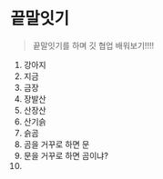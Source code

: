 # 끝말잇기
> 끝말잇기를 하며 깃 협업 배워보기!!!!

1. 강아지
2. 지금
3. 금장
4. 장발산
5. 산장산
6. 산기슭
7. 슭곰
8. 곰을 거꾸로 하면 문
9. 문을 거꾸로 하면 곰이냐?
10. 